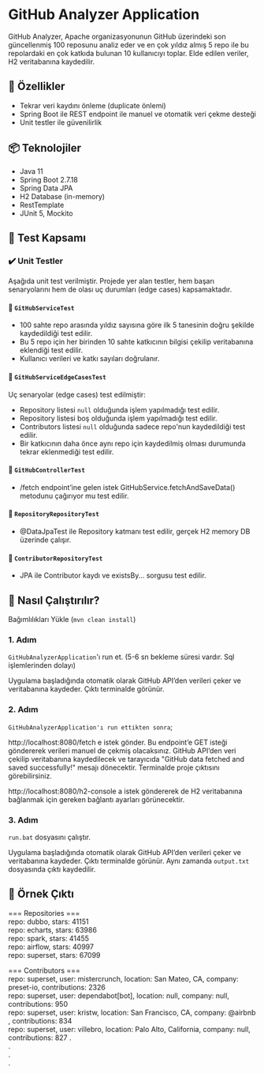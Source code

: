 # GitHub Analyzer Application

GitHub Analyzer, Apache organizasyonunun GitHub üzerindeki son güncellenmiş 100 reposunu analiz eder ve en çok yıldız almış 5 repo ile bu repolardaki en çok katkıda bulunan 10 kullanıcıyı toplar. Elde edilen veriler, H2 veritabanına kaydedilir.

## 🧩 Özellikler

- Tekrar veri kaydını önleme (duplicate önlemi)
- Spring Boot ile REST endpoint ile manuel ve otomatik veri çekme desteği
- Unit testler ile güvenilirlik

## 📦 Teknolojiler

- Java 11
- Spring Boot 2.7.18
- Spring Data JPA
- H2 Database (in-memory)
- RestTemplate
- JUnit 5, Mockito

## 🧪 Test Kapsamı

### ✔️ Unit Testler

Aşağıda unit test verilmiştir. Projede yer alan testler, hem başarı senaryolarını hem de olası uç durumları (edge cases) kapsamaktadır.


#### 🔹 `GitHubServiceTest`

- 100 sahte repo arasında yıldız sayısına göre ilk 5 tanesinin doğru şekilde kaydedildiği test edilir.
- Bu 5 repo için her birinden 10 sahte katkıcının bilgisi çekilip veritabanına eklendiği test edilir.
- Kullanıcı verileri ve katkı sayıları doğrulanır.

#### 🔹 `GitHubServiceEdgeCasesTest`

Uç senaryolar (edge cases) test edilmiştir:

- Repository listesi `null` olduğunda işlem yapılmadığı test edilir.
- Repository listesi boş olduğunda işlem yapılmadığı test edilir.
- Contributors listesi `null` olduğunda sadece repo'nun kaydedildiği test edilir.
- Bir katkıcının daha önce aynı repo için kaydedilmiş olması durumunda tekrar eklenmediği test edilir.

#### 🔹 `GitHubControllerTest`
- /fetch endpoint’ine gelen istek GitHubService.fetchAndSaveData() metodunu çağırıyor mu test edilir.

#### 🔹 `RepositoryRepositoryTest`

-  @DataJpaTest ile Repository katmanı test edilir, gerçek H2 memory DB üzerinde çalışır.

#### 🔹 `ContributorRepositoryTest`

- JPA ile Contributor kaydı ve existsBy... sorgusu test edilir.


## 🚀 Nasıl Çalıştırılır?

Bağımlılıkları Yükle (`mvn clean install`)

### 1. Adım
`GitHubAnalyzerApplication`'ı run et. (5-6 sn bekleme süresi vardır. Sql işlemlerinden dolayı)

Uygulama başladığında otomatik olarak GitHub API’den verileri çeker ve veritabanına kaydeder. Çıktı terminalde görünür.

### 2. Adım
`GitHubAnalyzerApplication'ı run ettikten sonra`;  

http://localhost:8080/fetch e istek gönder.  Bu endpoint’e GET isteği göndererek verileri manuel de çekmiş olacaksınız.
GitHub API’den veri çekilip veritabanına kaydedilecek ve tarayıcıda "GitHub data fetched and saved successfully!" mesajı dönecektir. Terminalde proje çıktısını görebilirsiniz.   

http://localhost:8080/h2-console a istek göndererek de H2 veritabanına bağlanmak için gereken bağlantı ayarları görünecektir.

### 3. Adım

`run.bat` dosyasını çalıştır. 

Uygulama başladığında otomatik olarak GitHub API’den verileri çeker ve veritabanına kaydeder. Çıktı terminalde görünür. Aynı zamanda `output.txt` dosyasında çıktı kaydedilir.



##  🤩 Örnek Çıktı

=== Repositories ===    
repo: dubbo, stars: 41151   
repo: echarts, stars: 63986     
repo: spark, stars: 41455   
repo: airflow, stars: 40997     
repo: superset, stars: 67099
    
=== Contributors ===    
repo: superset, user: mistercrunch, location: San Mateo, CA, company: preset-io, contributions: 2326    
repo: superset, user: dependabot[bot], location: null, company: null, contributions: 950    
repo: superset, user: kristw, location: San Francisco, CA, company: @airbnb , contributions: 834    
repo: superset, user: villebro, location: Palo Alto, California, company: null, contributions: 827
.       
.       
.       
.

